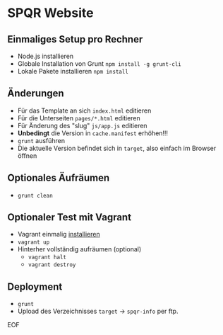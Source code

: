 # SPQR Website

## Einmaliges Setup pro Rechner
* Node.js installieren
* Globale Installation von Grunt `npm install -g grunt-cli`
* Lokale Pakete installieren `npm install`

## Änderungen
* Für das Template an sich `index.html` editieren
* Für die Unterseiten `pages/*.html` editieren
* Für Änderung des "slug" `js/app.js` editieren
* __Unbedingt__ die Version in `cache.manifest` erhöhen!!!
* `grunt` ausführen
* Die aktuelle Version befindet sich in `target`, also einfach im
  Browser öffnen

## Optionales Äufräumen
* `grunt clean`

## Optionaler Test mit Vagrant
* Vagrant einmalig [installieren](https://www.vagrantup.com)
* `vagrant up`
* Hinterher vollständig aufräumen (optional)
    * `vagrant halt`
    * `vagrant destroy`

## Deployment
* `grunt`
* Upload des Verzeichnisses `target` -> `spqr-info` per ftp.

EOF
